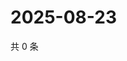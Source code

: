 # 2025-08-23

共 0 条

<!-- BEGIN ZHIHUQUESTIONS -->
<!-- 最后更新时间 Sat Aug 23 2025 00:13:23 GMT+0800 (China Standard Time) -->

<!-- END ZHIHUQUESTIONS -->
